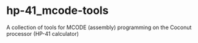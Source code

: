 # hp-41_mcode-tools
A collection of tools for MCODE (assembly) programming on the Coconut processor (HP-41 calculator)

